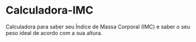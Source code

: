 # Calculadora-IMC
 Calculadora para saber seu Índice de Massa Corporal (IMC) e saber o seu peso ideal de acordo com a sua altura.
